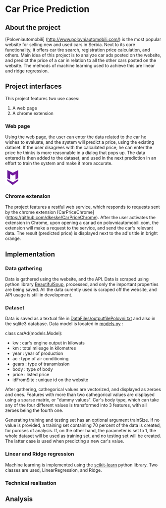 # Car Price Prediction

## About the project

[Polovniautomobili] (http://www.polovniautomobili.com/) is the most popular website for selling new and used cars in Serbia. Next to its core functionality, it offers car tire search, registration price calculation, and others. Main idea of this project is to analyze car ads posted on the website, and predict the price of a car in relation to all the other cars posted on the website. The methods of machine learning used to achieve this are linear and ridge regression. 

## Project interfaces

This project features two use cases:

1. A web page
2. A chrome extension

### Web page

Using the web page, the user can enter the data related to the car he wishes to evaluate, and the system will predict a price, using the existing dataset. If the user disagrees with the calculated price, he can enter the price he thinks is more reasonable in a dialog that pops up. The data entered is then added to the dataset, and used in the next prediction in an effort to train the system and make it more accurate.

![Website screenshot](https://github.com/adam-p/markdown-here/raw/master/src/common/images/icon48.png "Logo Title Text 1")

### Chrome extension

The project features a restful web service, which responds to requests sent by the chrome extension [CarPriceChrome] (https://github.com/dkeske/CarPriceChrome). After the user activates the extension in Chrome, upon opening a car ad on polovniautomobili.com, the extension will make a request to the service, and send the car's relevant data. The result (predicted price) is displayed next to the ad's title in bright orange.

## Implementation

### Data gathering

Data is gathered using the website, and the API. Data is scraped using python library [BeautifulSoup](https://pypi.python.org/pypi/beautifulsoup4), processed, and only the important properties are being saved. All the data curently used is scraped off the website, and API usage is still in development. 

### Dataset

Data is saved as a textual file in [DataFiles/outputfilePolovni.txt](https://github.com/dkeske/CarPrice/blob/master/pricePrediction/DataFiles/outputfilePOLOVNI.txt) and also in the sqlite3 database. Data model is located in [models.py](https://github.com/dkeske/CarPrice/blob/master/pricePrediction/models.py) :

class carAd(models.Model):

- kw : car's engine output in kilowats
- km : total mileage in kilometres
- year : year of production
- ac : type of air conditioning
- gears : type of transmission
- body : type of body
- price : listed price
- idFromSite : unique id on the website

After gathering, cathegorical values are vectorized, and displayed as zeroes and ones. Features with more than two cathegorical values are displayed using a sparse matrix, or "dummy values". Car's body type, which can take any of the four different values is transformed into 3 features, with all zeroes being the fourth one.

Generating training and testing set has an optional argument trainSize. If no value is provided, a training set containing 70 percent of the data is created, for puroses of analysis. If, on the other hand, the parameter is set to 1, the whole dataset will be used as training set, and no testing set will be created. The latter case is used when predicting a new car's value.

### Linear and Ridge regression
Machine learning is implemented using the [scikit-learn](http://scikit-learn.org/stable/modules/linear_model.html) python library. Two classes are used, LinearRegression, and Ridge. 

### Technical realisation

## Analysis
